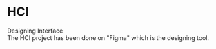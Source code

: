 # HCI
Designing Interface             
The HCI project has been done on "Figma" which is the designing tool.
